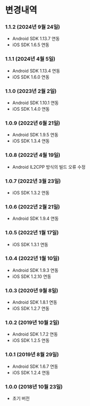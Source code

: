 
# 변경내역

### 1.1.2 (2024년 9월 24일)
- Android SDK 1.13.7 연동
- iOS SDK 1.6.5 연동

### 1.1.1 (2024년 4월 5일)
- Android SDK 1.13.4 연동
- iOS SDK 1.6.0 연동

### 1.1.0 (2023년 2월 2일)
- Android SDK 1.10.1 연동
- iOS SDK 1.4.0 연동

### 1.0.9 (2022년 6월 21일)
- Android SDK 1.9.5 연동
- iOS SDK 1.3.4 연동

### 1.0.8 (2022년 4월 19일)
- Android IL2CPP 방식의 빌드 오류 수정

### 1.0.7 (2022년 3월 23일)
- iOS SDK 1.3.2 연동

### 1.0.6 (2022년 2월 21일)
- Android SDK 1.9.4 연동

### 1.0.5 (2022년 1월 17일)
- iOS SDK 1.3.1 연동

### 1.0.4 (2022년 1월 10일)
- Android SDK 1.9.3 연동
- iOS SDK 1.2.10 연동
 
### 1.0.3 (2020년 9월 8일)
- Android SDK 1.8.1 연동
- iOS SDK 1.2.7 연동

### 1.0.2 (2019년 10월 2일)
- Android SDK 1.7.2 연동
- iOS SDK 1.2.5 연동

### 1.0.1 (2019년 8월 29일)
- Android SDK 1.6.7 연동
- iOS SDK 1.2.4 연동

### 1.0.0 (2018년 10월 23일)
- 초기 버전
